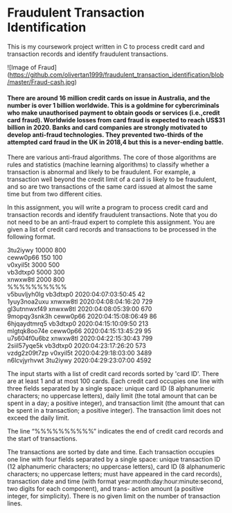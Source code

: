 # Fraudulent Transaction Identification

This is my coursework project written in C to process credit card and transaction records and identify fraudulent transactions.

![Image of Fraud]
(https://github.com/olivertan1999/fraudulent_transaction_identification/blob/master/Fraud-cash.jpg)

#### There are around 16 million credit cards on issue in Australia, and the number is over 1 billion worldwide. This is a goldmine for cybercriminals who make unauthorised payment to obtain goods or services (i.e.,credit card fraud). Worldwide losses from card fraud is expected to reach US$31 billion in 2020. Banks and card companies are strongly motivated to develop anti-fraud technologies. They prevented two-thirds of the attempted card fraud in the UK in 2018,4 but this is a never-ending battle.

There are various anti-fraud algorithms. The core of those algorithms are rules and statistics (machine learning algorithms) to classify whether a transaction is abnormal and likely to be fraudulent. For example, a transaction well beyond the credit limit of a card is likely to be fraudulent, and so are two transactions of the same card issued at almost the same time but from two different cities.

In this assignment, you will write a program to process credit card and transaction records and identify fraudulent transactions. Note that you do not need to be an anti-fraud expert to complete this assignment. You are given a list of credit card records and transactions to be processed in the following format.

3tu2iywy 10000 800<br/> 
ceww0p66 150 100<br/>
v0xyil5t 3000 500<br/>
vb3dtxp0 5000 300<br/>
xnwxw8tl 2000 800<br/>
%%%%%%%%%%<br/>
v5buvljyh0lg vb3dtxp0 2020:04:07:03:50:45 42<br/>
1yuy3noa2uxu xnwxw8tl 2020:04:08:04:16:20 729<br/>
gl3utnnwxf49 xnwxw8tl 2020:04:08:05:39:00 670<br/>
9mopqy3snk3h ceww0p66 2020:04:15:08:06:49 86<br/>
6hjqaydtmrq5 vb3dtxp0 2020:04:15:10:09:50 213<br/>
mlgtqk8oo74e ceww0p66 2020:04:15:13:45:29 95<br/>
u7s604f0u6bz xnwxw8tl 2020:04:22:15:30:43 799<br/>
2siil57yqe5k vb3dtxp0 2020:04:23:17:26:20 573<br/>
vzdg2z09t7zp v0xyil5t 2020:04:29:18:03:00 3489<br/>
n6lcvjyrhvwt 3tu2iywy 2020:04:29:23:07:00 4592<br/>

The input starts with a list of credit card records sorted by 'card ID'. There are at least 1 and at most 100 cards. Each credit card occupies one line with three fields separated by a single space: unique card ID (8 alphanumeric characters; no uppercase letters), daily limit (the total amount that can be spent in a day; a positive integer), and transaction limit (the amount that can be spent in a transaction; a positive integer). The transaction limit does not exceed the daily limit.

The line “%%%%%%%%%%” indicates the end of credit card records and the start of transactions.

The transactions are sorted by date and time. Each transaction occupies one line with four fields separated by a single space: unique transaction ID (12 alphanumeric characters; no uppercase letters), card ID (8 alphanumeric characters; no uppercase letters; must have appeared in the card records), transaction date and time (with format year:month:day:hour:minute:second, two digits for each component), and trans- action amount (a positive integer, for simplicity). There is no given limit on the number of transaction lines.
